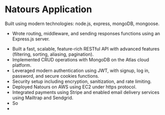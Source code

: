 # Natours Application

Built using modern technologies: node.js, express, mongoDB, mongoose.

- Wrote routing, middleware, and sending responses functions using an Express.js server.
* Built a fast, scalable, feature-rich RESTful API with advanced features (filtering, sorting, aliasing, pagination). 
* Implemented ​​CRUD operations with MongoDB on the Atlas cloud platform.
* Leveraged modern authentication using JWT, with signup, log in, password, and secure cookies functions.
* Security setup including encryption, sanitization, and rate limiting.
* Deployed Natours on AWS using EC2 under https protocol.
* Integrated payments using Stripe and enabled email delivery services using Mailtrap and Sendgrid.
* So
* 

